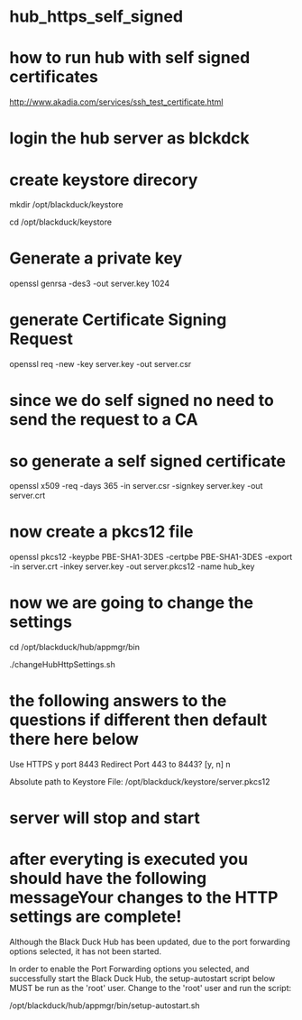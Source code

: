 # hub_https_self_signed




# how to run hub with self signed certificates

http://www.akadia.com/services/ssh_test_certificate.html


# login the hub server as blckdck
# create keystore direcory
mkdir /opt/blackduck/keystore

cd /opt/blackduck/keystore

# Generate a private key
openssl genrsa -des3 -out server.key 1024

# generate Certificate Signing Request
openssl req -new -key server.key -out server.csr

# since we do self signed no need to send the request to a CA
# so generate a self signed certificate
openssl x509 -req -days 365 -in server.csr -signkey server.key -out server.crt

# now create a pkcs12 file
openssl  pkcs12 -keypbe PBE-SHA1-3DES -certpbe PBE-SHA1-3DES -export -in server.crt -inkey server.key -out server.pkcs12 -name hub_key

# now we are going to change the settings
cd /opt/blackduck/hub/appmgr/bin

./changeHubHttpSettings.sh

# the following answers to the questions if different then default there here below
Use HTTPS y
port 8443
Redirect Port 443 to 8443?  [y, n]  n

Absolute path to Keystore File: /opt/blackduck/keystore/server.pkcs12

# server will stop and start

# after everyting is executed you should have the following messageYour changes to the HTTP settings are complete! 

Although the Black Duck Hub has been updated,  due to the port forwarding
options selected, it has not been started.

In order to enable the Port Forwarding options you selected, and 
successfully start the Black Duck Hub, the setup-autostart script below MUST be run as 
the 'root' user.  Change to the 'root' user and run the script:

/opt/blackduck/hub/appmgr/bin/setup-autostart.sh





